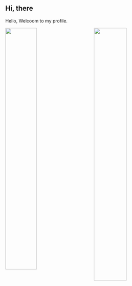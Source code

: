 ## Hi, there 

Hello, Welcoom to my profile.

<img align ="left" width="44%" src="https://github-readme-stats.vercel.app/api?username=Agent-Shu&theme=prussian&border_radius=35&show_icons=true&hide=issues">
<img align ="right" width="45%" src="https://github-readme-stats.vercel.app/api/top-langs/?username=Agent-Shu&layout=compact&theme=prussian&border_radius=24">
